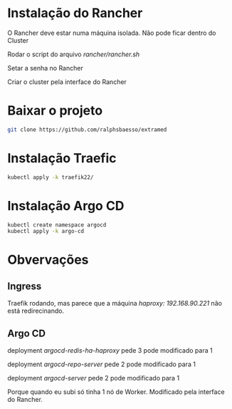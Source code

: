 # Instalação do Rancher

O Rancher deve estar numa máquina isolada. Não pode ficar dentro do Cluster

Rodar o script do arquivo *rancher/rancher.sh*

Setar a senha no Rancher

Criar o cluster pela interface do Rancher

# Baixar o projeto

````sh
git clone https://github.com/ralphsbaesso/extramed
````

# Instalação Traefic

````sh
kubectl apply -k traefik22/

````

# Instalação Argo CD

````sh
kubectl create namespace argocd
kubectl apply -k argo-cd

````

# Obvervações

## Ingress
Traefik rodando, mas parece que a máquina *haproxy: 192.168.90.221* não está redirecinando.

## Argo CD
deployment *argocd-redis-ha-haproxy* pede 3 pode modificado para 1

deployment *argocd-repo-server* pede 2 pode modificado para 1

deployment *argocd-server* pede 2 pode modificado para 1

Porque quando eu subi só tinha 1 nó de Worker. Modificado pela interface do Rancher.





